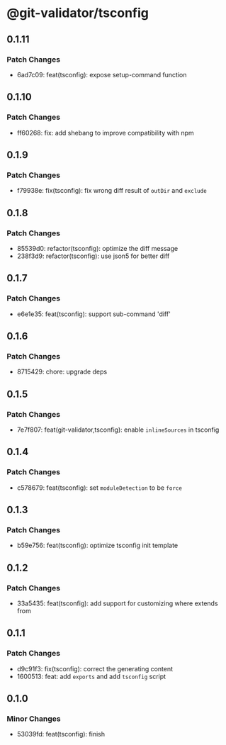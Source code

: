 # @git-validator/tsconfig

## 0.1.11

### Patch Changes

- 6ad7c09: feat(tsconfig): expose setup-command function

## 0.1.10

### Patch Changes

- ff60268: fix: add shebang to improve compatibility with npm

## 0.1.9

### Patch Changes

- f79938e: fix(tsconfig): fix wrong diff result of `outDir` and `exclude`

## 0.1.8

### Patch Changes

- 85539d0: refactor(tsconfig): optimize the diff message
- 238f3d9: refactor(tsconfig): use json5 for better diff

## 0.1.7

### Patch Changes

- e6e1e35: feat(tsconfig): support sub-command 'diff'

## 0.1.6

### Patch Changes

- 8715429: chore: upgrade deps

## 0.1.5

### Patch Changes

- 7e7f807: feat(git-validator,tsconfig): enable `inlineSources` in tsconfig

## 0.1.4

### Patch Changes

- c578679: feat(tsconfig): set `moduleDetection` to be `force`

## 0.1.3

### Patch Changes

- b59e756: feat(tsconfig): optimize tsconfig init template

## 0.1.2

### Patch Changes

- 33a5435: feat(tsconfig): add support for customizing where extends from

## 0.1.1

### Patch Changes

- d9c91f3: fix(tsconfig): correct the generating content
- 1600513: feat: add `exports` and add `tsconfig` script

## 0.1.0

### Minor Changes

- 53039fd: feat(tsconfig): finish

